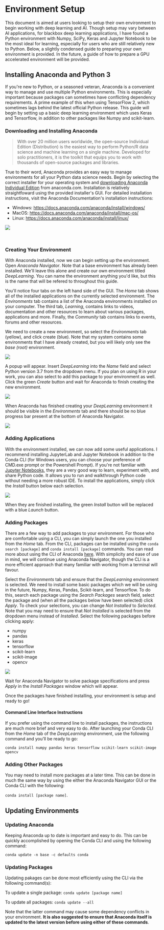 # Environment Setup

This document is aimed at users looking to setup their own environment to begin working with deep learning and AI. Though setup may vary between AI applications, for blackbox deep learning applications, I have found a Python environment with Numpy, SciPy, Keras and Jupyter Notebook to be the most ideal for learning, especially for users who are still relatively new to Python. Below, a slightly condensed guide to preparing your own environment is provided. In the future, a guide of how to prepare a GPU accelerated environment will be provided.

## Installing Anaconda and Python 3

If you're new to Python, or a seasoned veteran, Anaconda is a convenient way to manage and use multiple Python environments. This is especially important because packages can sometimes have conflicting dependency requirements. A prime example of this when using TensorFlow 2, which sometimes lags behind the latest official Python release. This guide will begin by setting up a basic deep learning environment which uses Keras and Tensorflow, in addition to other packages like Numpy and scikit-learn.

### Downloading and Installing Anaconda

> With over 20 million users worldwide, the open-source Individual Edition (Distribution) is the easiest way to perform Python/R data science and  machine learning on a single machine. Developed for solo practitioners,  it is the toolkit that equips you to work with thousands of open-source  packages and libraries.

True to their word, Anaconda provides an easy way to manage environments for all your Python data science needs. Begin by selecting the correct installer for your operating system and [downloading Anaconda Individual Edition](https://www.anaconda.com/products/individual) from anaconda.com. Installation is relatively straightfoward using the provided installer's GUI. For detailed installation instructions, visit the Anaconda Documentation's installation instructions:

- Windows: https://docs.anaconda.com/anaconda/install/windows/
- MacOS: https://docs.anaconda.com/anaconda/install/mac-os/
- Linux: https://docs.anaconda.com/anaconda/install/linux/

![](https://raw.githubusercontent.com/SBriguglio/DLTMIS/main/Images/Screenshot%202020-11-26%20185758.png)

<br />

### Creating Your Environment

With Anaconda installed, now we can begin setting up the environment. Open *Anaconda Navigator*. Note that a base environment has already been installed. We'll leave this alone and create our own environment titled *DeepLearning.* You can name the environment anything you'd like, but this is the name that will be refered to throughout this guide. 

You'll notice four tabs on the left hand side of the GUI. The *Home* tab shows all of the installed applications on the currently selected environment. The *Environments* tab contains a list of the Anaconda environments installed on your computer. The third tab, *Learning*, contains links to videos, documentation and other resources to learn about various packages, applications and more. Finally, the *Community* tab contains links to events, forums and other resources. 

We need to create a new environment, so select the *Environments* tab (yellow), and click create (blue). Note that my system contains some environments that I have already created, but you will likely only see the *base (root)* environment.

![](https://raw.githubusercontent.com/SBriguglio/DLTMIS/main/Images/Screenshot%202020-11-26%20191401.png?token=ANH3754EWJEGO7H63HIQVYK7YBCWI)

A popup will appear. Insert *DeepLearning* into the *Name* field and select Python version 3.7 from the dropdown menu. If you plan on using R in your work, you can also select to add this package to your environment as well. Click the green *Create* button and wait for Anaconda to finish creating the new environment.

![](https://raw.githubusercontent.com/SBriguglio/DLTMIS/main/Images/Screenshot%202020-11-26%20192030.png?token=ANH375ZWMBSWNRAFQ473X627YBDKW)

When Anaconda has finished creating your *DeepLearning* environment it should be visible in the *Environments* tab and there should be no blue progress bar present at the bottom of Anaconda Navigator.

![](https://raw.githubusercontent.com/SBriguglio/DLTMIS/main/Images/Screenshot%202020-11-26%20192805.png?token=ANH375YLB6GSV7SRX2HOGZC7YBFEM)

### Adding Applications

With the environment installed, we can now add some useful applications. I recommend installing JupyterLab and Jupyter Notebook in addition to the Conda CLI (for Windows users, you can choose your preference of CMD.exe prompt or the Powershell Prompt). If you're not familiar with [Jupyter Notebooks](https://jupyter.org/), they are a very good way to learn, experiment with, and share Python code. It allows you to run and walkthrough Python code without needing a more robust IDE. To install the applications, simply click the *Install* button below each selection.

![](https://raw.githubusercontent.com/SBriguglio/DLTMIS/main/Images/Screenshot%202020-11-26%20192924.png?token=ANH3757GZS7URN6G4Y7OXZ27YBFE4)

When they are finished installing, the green *Install* button will be replaced with a blue *Launch* button. 

### Adding Packages

There are a few way to add packages to your environment. For those who are comfortable using a CLI, you can simply launch the one you installed from the *Home* tab. From the CLI, packages can be installed using the `conda search [package]` and `conda install [package]` commands. You can read more about using the CLI of Anaconda [here](https://docs.conda.io/projects/conda/en/latest/user-guide/tasks/manage-pkgs.html). With simplicity and ease of use in mind, we will continue using Anaconda Navigator, though the CLI is a more efficient approach that many familiar with working from a terminal will favour.

Select the *Environments* tab and ensure that the *DeepLearning* environment is selected. We need to install some basic packages which we will be using in the future, Numpy, Keras, Pandas, Scikit-learn, and Tensorflow. To do this, search each package using the *Search Packages* search field, select the package and (when all the packages below have been selected) click *Apply*. To check your selections, you can change *Not Installed* to *Selected*. Note that you may need to ensure that *Not Installed* is selected from the dropdown menu instead of *Installed*. Select the following packages before clicking apply:

- numpy
- pandas
- keras
- tensorflow
- scikit-learn
- scikit-image
- opencv

![](https://raw.githubusercontent.com/SBriguglio/DLTMIS/main/Images/Screenshot%202020-11-26%20200703.png?token=ANH3755GZJVJKWWCHG5JNDK7YBIZK)

Wait for Anaconda Navigator to solve package specifications and press *Apply* in the *Install Packages* window which will appear.

Once the packages have finished installing, your environment is setup and ready to go!

#### Command Line Interface Instructions

If you prefer using the command line to install packages, the instructions are much more brief and very easy to do. After launching your Conda CLI from the *Home* tab of the *DeepLearning* environment, use the following command and you'll be ready to go:

`conda install numpy pandas keras tensorflow scikit-learn scikit-image opencv`

### Adding Other Packages

You may need to install more packages at a later time. This can be done in much the same way by using the either the Anaconda Navigator GUI or the Conda CLI with the following:

`conda install [package name]`.

## Updating Environments

### Updating Anaconda

Keeping Anaconda up to date is important and easy to do. This can be quickly accomplished by opening the Conda CLI and using the following command:

`conda update -n base -c defaults conda`

### Updating Packages

Updating pakages can be done most efficiently using the CLI via the following command(s):

To update a single package: `conda update [package name]`

To update all packages: `conda update --all`

Note that the latter command may cause some dependency conflicts in your environment. **It is also suggested to ensure that Anaconda itself is updated to the latest version before using either of these commands**.
